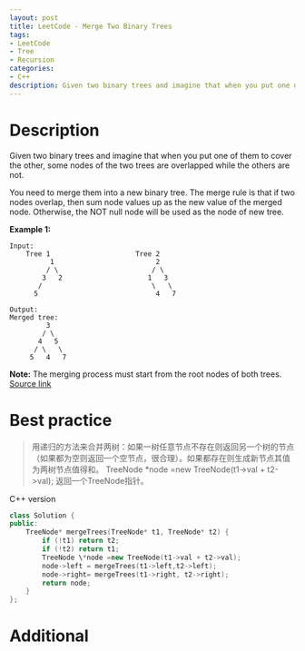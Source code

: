 ```yaml
---
layout: post
title: LeetCode - Merge Two Binary Trees
tags:
- LeetCode
- Tree
- Recursion
categories:
- C++
description: Given two binary trees and imagine that when you put one of them to cover the other, some nodes of the two trees are overlapped while the others are not.
---
```



# Description
Given two binary trees and imagine that when you put one of them to cover the other, some nodes of the two trees are overlapped while the others are not.

You need to merge them into a new binary tree. The merge rule is that if two nodes overlap, then sum node values up as the new value of the merged node. Otherwise, the NOT null node will be used as the node of new tree.

**Example 1:**

```
Input:
	Tree 1                     Tree 2                  
          1                         2                             
         / \                       / \                            
        3   2                     1   3                        
       /                           \   \                      
      5                             4   7    

Output:
Merged tree:
	     3
	    / \
	   4   5
	  / \   \
	 5   4   7
```

**Note:** The merging process must start from the root nodes of both trees.
[Source link](https://leetcode.com/problems/merge-two-binary-trees/#/description)


# Best practice

>用递归的方法来合并两树：如果一树任意节点不存在则返回另一个树的节点（如果都为空则返回一个空节点，很合理）。如果都存在则生成新节点其值为两树节点值得和。
TreeNode \*node =new TreeNode(t1->val + t2->val); 返回一个TreeNode指针。

C++ version

```c++
class Solution {
public:
	TreeNode* mergeTrees(TreeNode* t1, TreeNode* t2) {
		if (!t1) return t2;
		if (!t2) return t1;
		TreeNode \*node =new TreeNode(t1->val + t2->val);
		node->left = mergeTrees(t1->left,t2->left);
		node->right= mergeTrees(t1->right, t2->right);
		return node;
	}
};
```

# Additional
